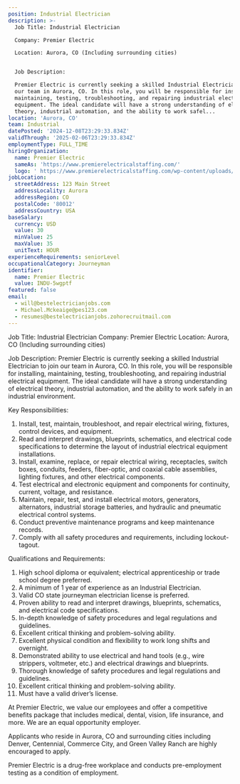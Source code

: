 ```yaml
---
position: Industrial Electrician
description: >-
  Job Title: Industrial Electrician

  Company: Premier Electric

  Location: Aurora, CO (Including surrounding cities)


  Job Description:

  Premier Electric is currently seeking a skilled Industrial Electrician to join
  our team in Aurora, CO. In this role, you will be responsible for installing,
  maintaining, testing, troubleshooting, and repairing industrial electrical
  equipment. The ideal candidate will have a strong understanding of electrical
  theory, industrial automation, and the ability to work safel...
location: 'Aurora, CO'
team: Industrial
datePosted: '2024-12-08T23:29:33.834Z'
validThrough: '2025-02-06T23:29:33.834Z'
employmentType: FULL_TIME
hiringOrganization:
  name: Premier Electric
  sameAs: 'https://www.premierelectricalstaffing.com/'
  logo: ' https://www.premierelectricalstaffing.com/wp-content/uploads/2020/05/Premier-Electrical-Staffing-logo.png'
jobLocation:
  streetAddress: 123 Main Street
  addressLocality: Aurora
  addressRegion: CO
  postalCode: '80012'
  addressCountry: USA
baseSalary:
  currency: USD
  value: 30
  minValue: 25
  maxValue: 35
  unitText: HOUR
experienceRequirements: seniorLevel
occupationalCategory: Journeyman
identifier:
  name: Premier Electric
  value: INDU-5wgptf
featured: false
email:
  - will@bestelectricianjobs.com
  - Michael.Mckeaige@pes123.com
  - resumes@bestelectricianjobs.zohorecruitmail.com
---
```




Job Title: Industrial Electrician
Company: Premier Electric
Location: Aurora, CO (Including surrounding cities)

Job Description:
Premier Electric is currently seeking a skilled Industrial Electrician to join our team in Aurora, CO. In this role, you will be responsible for installing, maintaining, testing, troubleshooting, and repairing industrial electrical equipment. The ideal candidate will have a strong understanding of electrical theory, industrial automation, and the ability to work safely in an industrial environment.

Key Responsibilities:

1. Install, test, maintain, troubleshoot, and repair electrical wiring, fixtures, control devices, and equipment. 
2. Read and interpret drawings, blueprints, schematics, and electrical code specifications to determine the layout of industrial electrical equipment installations. 
3. Install, examine, replace, or repair electrical wiring, receptacles, switch boxes, conduits, feeders, fiber-optic, and coaxial cable assemblies, lighting fixtures, and other electrical components. 
4. Test electrical and electronic equipment and components for continuity, current, voltage, and resistance. 
5. Maintain, repair, test, and install electrical motors, generators, alternators, industrial storage batteries, and hydraulic and pneumatic electrical control systems. 
6. Conduct preventive maintenance programs and keep maintenance records. 
7. Comply with all safety procedures and requirements, including lockout-tagout. 

Qualifications and Requirements:

1. High school diploma or equivalent; electrical apprenticeship or trade school degree preferred.
2. A minimum of 1 year of experience as an Industrial Electrician.
3. Valid CO state journeyman electrician license is preferred.
4. Proven ability to read and interpret drawings, blueprints, schematics, and electrical code specifications.
5. In-depth knowledge of safety procedures and legal regulations and guidelines.
6. Excellent critical thinking and problem-solving ability.
7. Excellent physical condition and flexibility to work long shifts and overnight.
8. Demonstrated ability to use electrical and hand tools (e.g., wire strippers, voltmeter, etc.) and electrical drawings and blueprints.
9. Thorough knowledge of safety procedures and legal regulations and guidelines.
10. Excellent critical thinking and problem-solving ability.
11. Must have a valid driver’s license.

At Premier Electric, we value our employees and offer a competitive benefits package that includes medical, dental, vision, life insurance, and more. We are an equal opportunity employer.

Applicants who reside in Aurora, CO and surrounding cities including Denver, Centennial, Commerce City, and Green Valley Ranch are highly encouraged to apply. 

Premier Electric is a drug-free workplace and conducts pre-employment testing as a condition of employment.